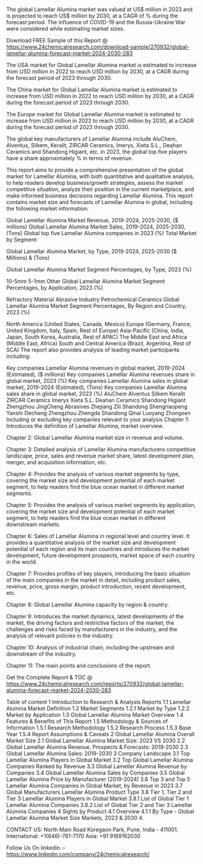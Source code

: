 The global Lamellar Alumina market was valued at US$ million in 2023 and is projected to reach US$ million by 2030, at a CAGR of % during the forecast period. The influence of COVID-19 and the Russia-Ukraine War were considered while estimating market sizes.

Download FREE Sample of this Report @ https://www.24chemicalresearch.com/download-sample/270932/global-lamellar-alumina-forecast-market-2024-2030-283

The USA market for Global Lamellar Alumina market is estimated to increase from USD million in 2022 to reach USD million by 2030, at a CAGR during the forecast period of 2023 through 2030.

The China market for Global Lamellar Alumina market is estimated to increase from USD million in 2022 to reach USD million by 2030, at a CAGR during the forecast period of 2023 through 2030.

The Europe market for Global Lamellar Alumina market is estimated to increase from USD million in 2022 to reach USD million by 2030, at a CAGR during the forecast period of 2023 through 2030.

The global key manufacturers of Lamellar Alumina include AluChem, Alventus, Silkem, Keralit, ZIRCAR Ceramics, Imerys, Xieta S.L., Deahan Ceramics and Shandong Higiant, etc. in 2023, the global top five players have a share approximately % in terms of revenue.

This report aims to provide a comprehensive presentation of the global market for Lamellar Alumina, with both quantitative and qualitative analysis, to help readers develop business/growth strategies, assess the market competitive situation, analyze their position in the current marketplace, and make informed business decisions regarding Lamellar Alumina. This report contains market size and forecasts of Lamellar Alumina in global, including the following market information:

Global Lamellar Alumina Market Revenue, 2019-2024, 2025-2030, ($ millions)
Global Lamellar Alumina Market Sales, 2019-2024, 2025-2030, (Tons)
Global top five Lamellar Alumina companies in 2023 (%)
Total Market by Segment:

Global Lamellar Alumina Market, by Type, 2019-2024, 2025-2030 ($ Millions) & (Tons)

Global Lamellar Alumina Market Segment Percentages, by Type, 2023 (%)

10-5mm
5-1mm
Other
Global Lamellar Alumina Market Segment Percentages, by Application, 2023 (%)

Refractory Material
Abrasive Industry
Petrochemical
Ceramics
Global Lamellar Alumina Market Segment Percentages, By Region and Country, 2023 (%)

North America (United States, Canada, Mexico)
Europe (Germany, France, United Kingdom, Italy, Spain, Rest of Europe)
Asia-Pacific (China, India, Japan, South Korea, Australia, Rest of APAC)
The Middle East and Africa (Middle East, Africa)
South and Central America (Brazil, Argentina, Rest of SCA)
The report also provides analysis of leading market participants including:

Key companies Lamellar Alumina revenues in global market, 2019-2024 (Estimated), ($ millions)
Key companies Lamellar Alumina revenues share in global market, 2023 (%)
Key companies Lamellar Alumina sales in global market, 2019-2024 (Estimated), (Tons)
Key companies Lamellar Alumina sales share in global market, 2023 (%)
AluChem
Alventus
Silkem
Keralit
ZIRCAR Ceramics
Imerys
Xieta S.L.
Deahan Ceramics
Shandong Higiant
Zhengzhou JingCheng Abrasives
Zhejiang Zili
Shandong Shengriaopeng
Yanshi Decheng
Zhengzhou Zhengda
Shandong Qinai
Luoyang Zhongsen
Including or excluding key companies relevant to your analysis
Chapter 1: Introduces the definition of Lamellar Alumina, market overview.

Chapter 2: Global Lamellar Alumina market size in revenue and volume.

Chapter 3: Detailed analysis of Lamellar Alumina manufacturers competitive landscape, price, sales and revenue market share, latest development plan, merger, and acquisition information, etc.

Chapter 4: Provides the analysis of various market segments by type, covering the market size and development potential of each market segment, to help readers find the blue ocean market in different market segments.

Chapter 5: Provides the analysis of various market segments by application, covering the market size and development potential of each market segment, to help readers find the blue ocean market in different downstream markets.

Chapter 6: Sales of Lamellar Alumina in regional level and country level. It provides a quantitative analysis of the market size and development potential of each region and its main countries and introduces the market development, future development prospects, market space of each country in the world.

Chapter 7: Provides profiles of key players, introducing the basic situation of the main companies in the market in detail, including product sales, revenue, price, gross margin, product introduction, recent development, etc.

Chapter 8: Global Lamellar Alumina capacity by region & country.

Chapter 9: Introduces the market dynamics, latest developments of the market, the driving factors and restrictive factors of the market, the challenges and risks faced by manufacturers in the industry, and the analysis of relevant policies in the industry.

Chapter 10: Analysis of industrial chain, including the upstream and downstream of the industry.

Chapter 11: The main points and conclusions of the report.

Get the Complete Report & TOC @ https://www.24chemicalresearch.com/reports/270932/global-lamellar-alumina-forecast-market-2024-2030-283

Table of content
1 Introduction to Research & Analysis Reports
1.1 Lamellar Alumina Market Definition
1.2 Market Segments
1.2.1 Market by Type
1.2.2 Market by Application
1.3 Global Lamellar Alumina Market Overview
1.4 Features & Benefits of This Report
1.5 Methodology & Sources of Information
1.5.1 Research Methodology
1.5.2 Research Process
1.5.3 Base Year
1.5.4 Report Assumptions & Caveats
2 Global Lamellar Alumina Overall Market Size
2.1 Global Lamellar Alumina Market Size: 2023 VS 2030
2.2 Global Lamellar Alumina Revenue, Prospects & Forecasts: 2019-2030
2.3 Global Lamellar Alumina Sales: 2019-2030
3 Company Landscape
3.1 Top Lamellar Alumina Players in Global Market
3.2 Top Global Lamellar Alumina Companies Ranked by Revenue
3.3 Global Lamellar Alumina Revenue by Companies
3.4 Global Lamellar Alumina Sales by Companies
3.5 Global Lamellar Alumina Price by Manufacturer (2019-2024)
3.6 Top 3 and Top 5 Lamellar Alumina Companies in Global Market, by Revenue in 2023
3.7 Global Manufacturers Lamellar Alumina Product Type
3.8 Tier 1, Tier 2 and Tier 3 Lamellar Alumina Players in Global Market
3.8.1 List of Global Tier 1 Lamellar Alumina Companies
3.8.2 List of Global Tier 2 and Tier 3 Lamellar Alumina Companies
4 Sights by Product
4.1 Overview
4.1.1 By Type - Global Lamellar Alumina Market Size Markets, 2023 & 2030
4.

CONTACT US:
North Main Road Koregaon Park, Pune, India - 411001.
International: +1(646)-781-7170
Asia: +91 9169162030

Follow Us On linkedin :- https://www.linkedin.com/company/24chemicalresearch/

